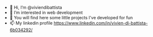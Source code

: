 - 👋 Hi, I’m @viviendibattista
- 👀 I’m interested in web development
- 🌱 You will find here some little projects I've developed for fun
- 📫 My linkedin profile https://www.linkedin.com/in/vivien-di-battista-6b034292/

<!---
viviendibattista/viviendibattista is a ✨ special ✨ repository because its `README.md` (this file) appears on your GitHub profile.
You can click the Preview link to take a look at your changes.
--->
